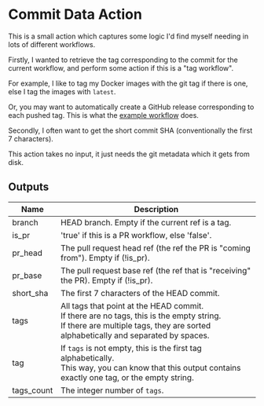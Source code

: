 # Commit Data Action

This is a small action which captures some logic I'd find myself needing in lots of different workflows.

Firstly, I wanted to retrieve the tag corresponding to the commit for the current workflow, and perform some action if this is a "tag workflow".

For example, I like to tag my Docker images with the git tag if there is one, else I tag the images with `latest`.

Or, you may want to automatically create a GitHub release corresponding to each pushed tag. This is what the [example workflow](./.github/workflows/example.yml) does.

Secondly, I often want to get the short commit SHA (conventionally the first 7 characters).

This action takes no input, it just needs the git metadata which it gets from disk.

## Outputs

| Name | Description |
| ---- | ----------- |
| branch | HEAD branch. Empty if the current ref is a tag. |
| is_pr | 'true' if this is a PR workflow, else 'false'. |
| pr_head | The pull request head ref (the ref the PR is "coming from"). Empty if (!is_pr). |
| pr_base | The pull request base ref (the ref that is "receiving" the PR). Empty if (!is_pr). |
| short_sha | The first 7 characters of the HEAD commit. |
| tags | All tags that point at the HEAD commit. <br>If there are no tags, this is the empty string. <br>If there are multiple tags, they are sorted alphabetically and separated by spaces. |
| tag  | If `tags` is not empty, this is the first tag alphabetically. <br>This way, you can know that this output contains exactly one tag, or the empty string. |
| tags_count | The integer number of `tags`. |
